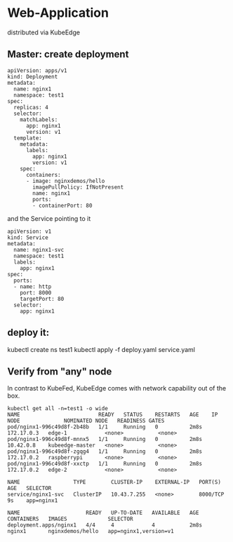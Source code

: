 # Web-Application
distributed via KubeEdge

## Master: create deployment
```
apiVersion: apps/v1
kind: Deployment
metadata:
  name: nginx1
  namespace: test1
spec:
  replicas: 4
  selector:
    matchLabels:
      app: nginx1
      version: v1
  template:
    metadata:
      labels:
        app: nginx1
        version: v1
    spec:
      containers:
      - image: nginxdemos/hello
        imagePullPolicy: IfNotPresent
        name: nginx1
        ports:
        - containerPort: 80
```
and the Service pointing to it
```
apiVersion: v1
kind: Service
metadata:
  name: nginx1-svc
  namespace: test1
  labels:
    app: nginx1
spec:
  ports:
  - name: http
    port: 8000
    targetPort: 80
  selector:
    app: nginx1
```
## deploy it:
kubectl create ns test1
kubectl apply -f deploy.yaml service.yaml

## Verify from "any" node
In contrast to KubeFed, KubeEdge comes with network capability out of the box.
```
kubectl get all -n=test1 -o wide
NAME                         READY   STATUS    RESTARTS   AGE    IP           NODE              NOMINATED NODE   READINESS GATES
pod/nginx1-996c49d8f-2b48b   1/1     Running   0          2m8s   172.17.0.3   edge-1            <none>           <none>
pod/nginx1-996c49d8f-mnnx5   1/1     Running   0          2m8s   10.42.0.8    kubeedge-master   <none>           <none>
pod/nginx1-996c49d8f-zgqg4   1/1     Running   0          2m8s   172.17.0.2   raspberrypi       <none>           <none>
pod/nginx1-996c49d8f-xxctp   1/1     Running   0          2m8s   172.17.0.2   edge-2            <none>           <none>

NAME                 TYPE        CLUSTER-IP    EXTERNAL-IP   PORT(S)    AGE   SELECTOR
service/nginx1-svc   ClusterIP   10.43.7.255   <none>        8000/TCP   9s    app=nginx1

NAME                     READY   UP-TO-DATE   AVAILABLE   AGE    CONTAINERS   IMAGES             SELECTOR
deployment.apps/nginx1   4/4     4            4           2m8s   nginx1       nginxdemos/hello   app=nginx1,version=v1
```
